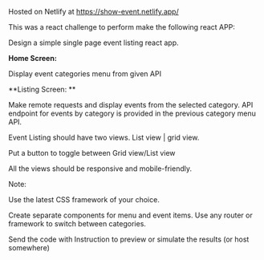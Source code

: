 Hosted on Netlify at https://show-event.netlify.app/

This was a react challenge to perform make the following react APP:


Design a simple single page event listing react app. 

**Home Screen:**

Display event categories menu from given API 

**Listing Screen: **

Make remote requests and display events from the selected category. API endpoint for events by category is provided in the previous category menu API. 

Event Listing should have two views. List view | grid view.   

Put a button to toggle between  Grid view/List view

All the views should be responsive and mobile-friendly.


Note: 

Use the latest CSS framework of your choice.

Create separate components for menu and event items. Use any router or framework to switch between categories.

Send the code with Instruction to preview or simulate the results (or host somewhere)
